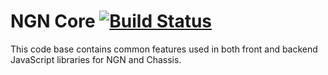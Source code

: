 # NGN Core [![Build Status](https://semaphoreci.com/api/v1/ngn/ngn-data/branches/master/badge.svg)](https://semaphoreci.com/ngn/ngn-data)
This code base contains common features used in both front and backend JavaScript libraries for NGN and Chassis.
